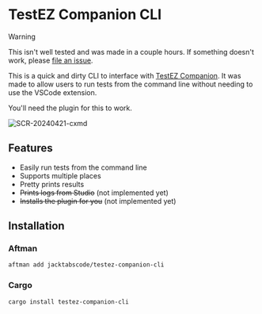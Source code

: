 # TestEZ Companion CLI

> [!WARNING]
> This isn't well tested and was made in a couple hours. If something doesn't work, please [file an issue](https://github.com/jackTabsCode/testez-companion-cli/issues).

This is a quick and dirty CLI to interface with [TestEZ Companion](https://github.com/tacheometry/testez-companion). It was made to allow users to run tests from the command line without needing to use the VSCode extension.

You'll need the plugin for this to work.

![SCR-20240421-cxmd](https://github.com/jackTabsCode/testez-companion-cli/assets/44332148/246a6cd6-5b65-47a1-8c74-9baa7487448e)

## Features

-   Easily run tests from the command line
-   Supports multiple places
-   Pretty prints results
-   ~~Prints logs from Studio~~ (not implemented yet)
-   ~~Installs the plugin for you~~ (not implemented yet)

## Installation

### Aftman

```sh
aftman add jacktabscode/testez-companion-cli
```

### Cargo

```sh
cargo install testez-companion-cli
```
